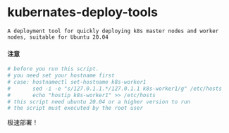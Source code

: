 # kubernates-deploy-tools

`A deployment tool for quickly deploying k8s master nodes and worker nodes, suitable for Ubuntu 20.04`

#### 注意

``` python
# before you run this script.
# you need set your hostname first
# case: hostnamectl set-hostname k8s-worker1
#       sed -i -e "s/127.0.1.1.*/127.0.1.1 k8s-worker1/g" /etc/hosts
#       echo "hostip k8s-worker1" >> /etc/hosts
# this script need ubuntu 20.04 or a higher version to run
# the script must executed by the root user
```

极速部署！
